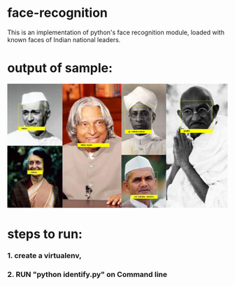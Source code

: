 # face-recognition
This is an implementation of python's face recognition module, loaded with known faces of Indian national leaders.

# output of sample:
<img src="identity.jpg" > </img>

# steps to run:
### 1. create a virtualenv,
### 2. RUN "python identify.py" on Command line

